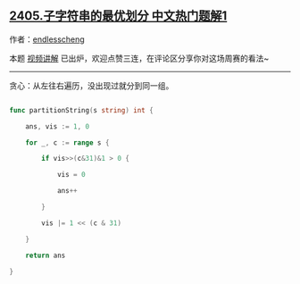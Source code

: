 ## [2405.子字符串的最优划分 中文热门题解1](https://leetcode.cn/problems/optimal-partition-of-string/solutions/100000/wei-yun-suan-o1-kong-jian-by-endlesschen-m0q5)

作者：[endlesscheng](https://leetcode.cn/u/endlesscheng)

本题 [视频讲解](https://www.bilibili.com/video/BV1it4y1L7kL) 已出炉，欢迎点赞三连，在评论区分享你对这场周赛的看法~
 
---

贪心：从左往右遍历，没出现过就分到同一组。

```go
func partitionString(s string) int {
	ans, vis := 1, 0
	for _, c := range s {
		if vis>>(c&31)&1 > 0 {
			vis = 0
			ans++
		}
		vis |= 1 << (c & 31)
	}
	return ans
}
```
